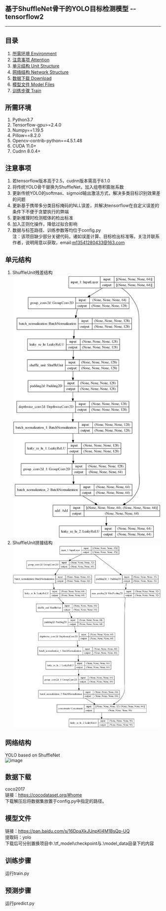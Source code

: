 ﻿## 基于ShuffleNet骨干的YOLO目标检测模型 --tensorflow2
---

## 目录  
1. [所需环境 Environment](#所需环境) 
2. [注意事项 Attention](#注意事项)
3. [单元结构 Unit Structure](#单元结构)
4. [网络结构 Network Structure](#网络结构)
5. [数据下载 Download](#数据下载)
6. [模型文件 Model Files](#模型文件)
7. [训练步骤 Train](#训练步骤) 

## 所需环境  
1. Python3.7
2. Tensorflow-gpu>=2.4.0  
3. Numpy==1.19.5
4. Pillow==8.2.0
5. Opencv-contrib-python==4.5.1.48
6. CUDA 11.0+
7. Cudnn 8.0.4+

## 注意事项  
1. 若tensorflow版本高于2.5，cudnn版本需高于8.1.0
2. 将传统YOLO骨干替换为ShuffleNet，加入组卷积膨胀系数
3. 更新传统YOLO的softmax、sigmoid输出激活方式，解决多类目标识别效果差的问题
4. 更新基于携带多分类目标掩码的NLL误差，并解决tensorflow在自定义误差的条件下不便于贪婪执行的弊端
5. 更新推理时检测框体的检出标准
6. 加入正则化操作，降低过拟合影响
7. 数据与标签路径、训练参数等均位于config.py  
注：该项目缺少部分关键代码，诸如误差计算、目标检出标准等。关注并联系作者，说明用意以获取，email:m13541280433@163.com  

## 单元结构  
1. ShuffleUnit残差结构  
![image](https://github.com/JJASMINE22/Yolo-lite-based-on-ShuffleNet/blob/master/structure/grouped_resblock_add.png)  
2. ShuffleUnit拼接结构  
![image](https://github.com/JJASMINE22/Yolo-lite-based-on-ShuffleNet/blob/master/structure/grouped_resblock_concat.png)  

## 网络结构
YOLO based on ShuffleNet  
![image](https://github.com/JJASMINE22/Yolo-lite-based-on-ShuffleNet/blob/master/structure/yolo.png)  

## 数据下载    
coco2017  
链接：https://cocodataset.org/#home  
下载解压后将数据集放置于config.py中指定的路径。 

## 模型文件
链接：https://pan.baidu.com/s/16DpaXkJUnpKI4M1BsQp-UQ  
提取码：yolo  
下载后可分别置换项目中.\\tf_model\\checkpoint与.\\model_data目录下的内容  

## 训练步骤
运行train.py

## 预测步骤
运行predict.py
